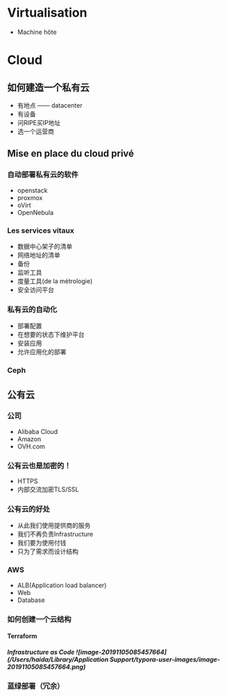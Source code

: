# Virtualisation

* Machine hôte 





# Cloud

## 如何建造一个私有云

* 有地点 —— datacenter
* 有设备
* 问RIPE买IP地址
* 选一个运营商

## Mise en place du cloud privé

### 自动部署私有云的软件

* openstack
* proxmox
* oVirt
* OpenNebula

### Les services vitaux

* 数据中心架子的清单
* 网络地址的清单
* 备份
* 监听工具
* 度量工具(de la métrologie)
* 安全访问平台

### 私有云的自动化

* 部署配置
* 在想要的状态下维护平台
* 安装应用
* 允许应用化的部署

### Ceph

## 公有云

### 公司

* Alibaba Cloud
* Amazon
* OVH.com

### 公有云也是加密的！

* HTTPS
* 内部交流加密TLS/SSL

### 公有云的好处

* 从此我们使用提供商的服务
* 我们不再负责Infrastructure
* 我们要为使用付钱
* 只为了需求而设计结构

### AWS

* ALB(Application load balancer)
* Web
* Database

### 如何创建一个云结构

#### Terraform

##### Infrastructure as Code  ![image-20191105085457664](/Users/haida/Library/Application Support/typora-user-images/image-20191105085457664.png)

### 蓝绿部署（冗余）